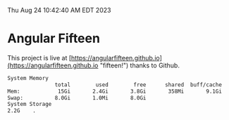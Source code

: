 Thu Aug 24 10:42:40 AM EDT 2023

# Angular Fifteen


This project is live at [https://angularfifteen.github.io](https://angularfifteen.github.io "fifteen!") thanks to Github.

```bash
System Memory
               total        used        free      shared  buff/cache   available
Mem:            15Gi       2.4Gi       3.8Gi       358Mi       9.1Gi        12Gi
Swap:          8.0Gi       1.0Mi       8.0Gi
System Storage
2.2G	.
